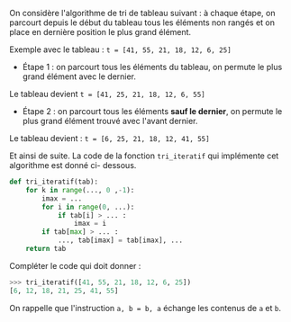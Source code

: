 On considère l'algorithme de tri de tableau suivant : à chaque étape, on parcourt depuis
le début du tableau tous les éléments non rangés et on place en dernière position le plus
grand élément.

Exemple avec le tableau : `t = [41, 55, 21, 18, 12, 6, 25]`

- Étape 1 : on parcourt tous les éléments du tableau, on permute le plus grand élément avec le dernier.

Le tableau devient `t = [41, 25, 21, 18, 12, 6, 55]`

- Étape 2 : on parcourt tous les éléments **sauf le dernier**, on permute le plus grand élément trouvé avec l'avant dernier.

Le tableau devient : `t = [6, 25, 21, 18, 12, 41, 55]`

Et ainsi de suite. La code de la fonction `tri_iteratif` qui implémente cet algorithme est donné ci-
dessous.

```python linenums='1'
def tri_iteratif(tab):
    for k in range(..., 0 ,-1):
        imax = ...
        for i in range(0, ...):
            if tab[i] > ... :
                imax = i
        if tab[max] > ... :
            ..., tab[imax] = tab[imax], ...
    return tab
```

Compléter le code qui doit donner :

```python
>>> tri_iteratif([41, 55, 21, 18, 12, 6, 25])
[6, 12, 18, 21, 25, 41, 55]
```

On rappelle que l'instruction `a, b = b, a` échange les contenus de `a` et `b`.
